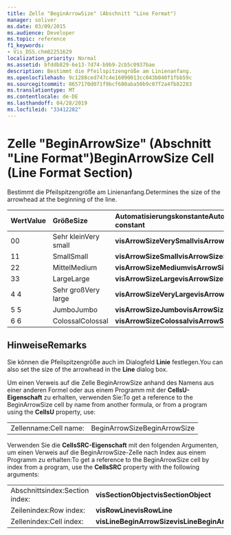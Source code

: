 ```yaml
---
title: Zelle "BeginArrowSize" (Abschnitt "Line Format")
manager: soliver
ms.date: 03/09/2015
ms.audience: Developer
ms.topic: reference
f1_keywords:
- Vis_DSS.chm82251629
localization_priority: Normal
ms.assetid: bfddb829-6e13-7d74-b9b9-2cb5c0937bae
description: Bestimmt die Pfeilspitzengröße am Linienanfang.
ms.openlocfilehash: 9c1288ced747c4e16090013cc043b040f1fbb59c
ms.sourcegitcommit: 8657170d071f9bcf680aba50b9c07f2a4fb82283
ms.translationtype: MT
ms.contentlocale: de-DE
ms.lasthandoff: 04/28/2019
ms.locfileid: "33412282"
---
```

# <a name="beginarrowsize-cell-line-format-section"></a><span data-ttu-id="9b7f9-103">Zelle "BeginArrowSize" (Abschnitt "Line Format")</span><span class="sxs-lookup"><span data-stu-id="9b7f9-103">BeginArrowSize Cell (Line Format Section)</span></span>

<span data-ttu-id="9b7f9-104">Bestimmt die Pfeilspitzengröße am Linienanfang.</span><span class="sxs-lookup"><span data-stu-id="9b7f9-104">Determines the size of the arrowhead at the beginning of the line.</span></span>
  
|<span data-ttu-id="9b7f9-105">**Wert**</span><span class="sxs-lookup"><span data-stu-id="9b7f9-105">**Value**</span></span>|<span data-ttu-id="9b7f9-106">**Größe**</span><span class="sxs-lookup"><span data-stu-id="9b7f9-106">**Size**</span></span>|<span data-ttu-id="9b7f9-107">**Automatisierungskonstante**</span><span class="sxs-lookup"><span data-stu-id="9b7f9-107">**Automation constant**</span></span>|
|:-----|:-----|:-----|
| <span data-ttu-id="9b7f9-108">0</span><span class="sxs-lookup"><span data-stu-id="9b7f9-108">0</span></span>  <br/> | <span data-ttu-id="9b7f9-109">Sehr klein</span><span class="sxs-lookup"><span data-stu-id="9b7f9-109">Very small</span></span>  <br/> |<span data-ttu-id="9b7f9-110">**visArrowSizeVerySmall**</span><span class="sxs-lookup"><span data-stu-id="9b7f9-110">**visArrowSizeVerySmall**</span></span> <br/> |
| <span data-ttu-id="9b7f9-111">1</span><span class="sxs-lookup"><span data-stu-id="9b7f9-111">1</span></span>  <br/> | <span data-ttu-id="9b7f9-112">Small</span><span class="sxs-lookup"><span data-stu-id="9b7f9-112">Small</span></span>  <br/> |<span data-ttu-id="9b7f9-113">**visArrowSizeSmall**</span><span class="sxs-lookup"><span data-stu-id="9b7f9-113">**visArrowSizeSmall**</span></span> <br/> |
| <span data-ttu-id="9b7f9-114">2</span><span class="sxs-lookup"><span data-stu-id="9b7f9-114">2</span></span>  <br/> | <span data-ttu-id="9b7f9-115">Mittel</span><span class="sxs-lookup"><span data-stu-id="9b7f9-115">Medium</span></span>  <br/> |<span data-ttu-id="9b7f9-116">**visArrowSizeMedium**</span><span class="sxs-lookup"><span data-stu-id="9b7f9-116">**visArrowSizeMedium**</span></span> <br/> |
| <span data-ttu-id="9b7f9-117">3</span><span class="sxs-lookup"><span data-stu-id="9b7f9-117">3</span></span>  <br/> | <span data-ttu-id="9b7f9-118">Large</span><span class="sxs-lookup"><span data-stu-id="9b7f9-118">Large</span></span>  <br/> |<span data-ttu-id="9b7f9-119">**visArrowSizeLarge**</span><span class="sxs-lookup"><span data-stu-id="9b7f9-119">**visArrowSizeLarge**</span></span> <br/> |
| <span data-ttu-id="9b7f9-120">4 </span><span class="sxs-lookup"><span data-stu-id="9b7f9-120">4</span></span>  <br/> | <span data-ttu-id="9b7f9-121">Sehr groß</span><span class="sxs-lookup"><span data-stu-id="9b7f9-121">Very large</span></span>  <br/> |<span data-ttu-id="9b7f9-122">**visArrowSizeVeryLarge**</span><span class="sxs-lookup"><span data-stu-id="9b7f9-122">**visArrowSizeVeryLarge**</span></span> <br/> |
| <span data-ttu-id="9b7f9-123">5 </span><span class="sxs-lookup"><span data-stu-id="9b7f9-123">5</span></span>  <br/> | <span data-ttu-id="9b7f9-124">Jumbo</span><span class="sxs-lookup"><span data-stu-id="9b7f9-124">Jumbo</span></span>  <br/> |<span data-ttu-id="9b7f9-125">**visArrowSizeJumbo**</span><span class="sxs-lookup"><span data-stu-id="9b7f9-125">**visArrowSizeJumbo**</span></span> <br/> |
| <span data-ttu-id="9b7f9-126">6 </span><span class="sxs-lookup"><span data-stu-id="9b7f9-126">6</span></span>  <br/> | <span data-ttu-id="9b7f9-127">Colossal</span><span class="sxs-lookup"><span data-stu-id="9b7f9-127">Colossal</span></span>  <br/> |<span data-ttu-id="9b7f9-128">**visArrowSizeColossal**</span><span class="sxs-lookup"><span data-stu-id="9b7f9-128">**visArrowSizeColossal**</span></span> <br/> |
   
## <a name="remarks"></a><span data-ttu-id="9b7f9-129">Hinweise</span><span class="sxs-lookup"><span data-stu-id="9b7f9-129">Remarks</span></span>

<span data-ttu-id="9b7f9-130">Sie können die Pfeilspitzengröße auch im Dialogfeld **Linie** festlegen.</span><span class="sxs-lookup"><span data-stu-id="9b7f9-130">You can also set the size of the arrowhead in the **Line** dialog box.</span></span> 
  
<span data-ttu-id="9b7f9-131">Um einen Verweis auf die Zelle BeginArrowSize anhand des Namens aus einer anderen Formel oder aus einem Programm mit der **CellsU-Eigenschaft** zu erhalten, verwenden Sie:</span><span class="sxs-lookup"><span data-stu-id="9b7f9-131">To get a reference to the BeginArrowSize cell by name from another formula, or from a program using the **CellsU** property, use:</span></span> 
  
|||
|:-----|:-----|
| <span data-ttu-id="9b7f9-132">Zellenname:</span><span class="sxs-lookup"><span data-stu-id="9b7f9-132">Cell name:</span></span>  <br/> | <span data-ttu-id="9b7f9-133">BeginArrowSize</span><span class="sxs-lookup"><span data-stu-id="9b7f9-133">BeginArrowSize</span></span>  <br/> |
   
<span data-ttu-id="9b7f9-134">Verwenden Sie die **CellsSRC-Eigenschaft** mit den folgenden Argumenten, um einen Verweis auf die BeginArrowSize-Zelle nach Index aus einem Programm zu erhalten:</span><span class="sxs-lookup"><span data-stu-id="9b7f9-134">To get a reference to the BeginArrowSize cell by index from a program, use the **CellsSRC** property with the following arguments:</span></span> 
  
|||
|:-----|:-----|
| <span data-ttu-id="9b7f9-135">Abschnittsindex:</span><span class="sxs-lookup"><span data-stu-id="9b7f9-135">Section index:</span></span>  <br/> |<span data-ttu-id="9b7f9-136">**visSectionObject**</span><span class="sxs-lookup"><span data-stu-id="9b7f9-136">**visSectionObject**</span></span> <br/> |
| <span data-ttu-id="9b7f9-137">Zeilenindex:</span><span class="sxs-lookup"><span data-stu-id="9b7f9-137">Row index:</span></span>  <br/> |<span data-ttu-id="9b7f9-138">**visRowLine**</span><span class="sxs-lookup"><span data-stu-id="9b7f9-138">**visRowLine**</span></span> <br/> |
| <span data-ttu-id="9b7f9-139">Zellenindex:</span><span class="sxs-lookup"><span data-stu-id="9b7f9-139">Cell index:</span></span>  <br/> |<span data-ttu-id="9b7f9-140">**visLineBeginArrowSize**</span><span class="sxs-lookup"><span data-stu-id="9b7f9-140">**visLineBeginArrowSize**</span></span> <br/> |
   

